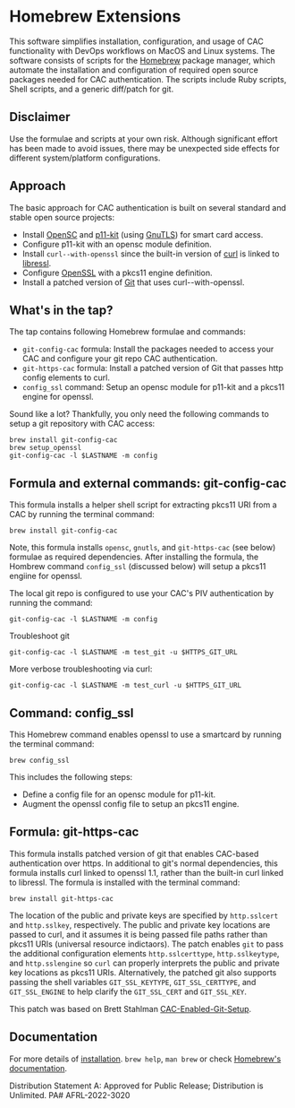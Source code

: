# Homebrew Extensions
This software simplifies installation, configuration, and usage of CAC functionality with DevOps workflows on MacOS and Linux systems. The software consists of scripts for the [Homebrew](https://brew.sh/) package manager, which automate the installation and configuration of required open source packages needed for CAC authentication. The scripts include Ruby scripts, Shell scripts, and a generic diff/patch for git.

## Disclaimer
Use the formulae and scripts at your own risk. Although significant effort has been made to avoid issues, there may be unexpected side effects for different system/platform configurations.

## Approach
The basic approach for CAC authentication is built on several standard and stable open source projects:
* Install
[OpenSC](https://github.com/OpenSC/OpenSC/wiki) and
[p11-kit](https://p11-glue.github.io/p11-glue/p11-kit.html) (using
[GnuTLS](https://www.gnutls.org/))
for smart card access.
* Configure p11-kit with an opensc module definition.
*	Install
`curl--with-openssl` since the built-in version of [curl](https://curl.se/) is linked to
[libressl](https://www.libressl.org/).
*	Configure
[OpenSSL](https://github.com/openssl/openssl)
with a pkcs11 engine definition.
*	Install a patched version of [Git](https://github.com/git/git) that uses curl--with-openssl.

## What's in the tap?
The tap contains following Homebrew formulae and commands:
* `git-config-cac` formula: Install the packages needed to access your CAC and configure your git repo CAC authentication.
* `git-https-cac` formula: Install a patched version of Git that passes http config elements to curl.
*	`config_ssl` command: Setup an opensc module for p11-kit and a pkcs11 engine for openssl.


Sound like a lot? Thankfully, you only need the following commands to setup a git repository with CAC access:
```
brew install git-config-cac
brew setup_openssl
git-config-cac -l $LASTNAME -m config
```
## Formula and external commands: git-config-cac
This formula installs a helper shell script for extracting pkcs11 URI from a CAC by running the terminal command:
```
brew install git-config-cac
```
Note, this formula installs `opensc`, `gnutls`, and `git-https-cac` (see below) formulae as required dependencies. After installing the formula, the Hombrew command `config_ssl` (discussed below) will setup a pkcs11 engiine for openssl.

The local git repo is configured to use your CAC's PIV authentication by running the command:
```
git-config-cac -l $LASTNAME -m config
```

Troubleshoot git
```
git-config-cac -l $LASTNAME -m test_git -u $HTTPS_GIT_URL
```
More verbose troubleshooting via curl:
```
git-config-cac -l $LASTNAME -m test_curl -u $HTTPS_GIT_URL
```

## Command: config_ssl
This Homebrew command enables openssl to use a smartcard by running the terminal command:

```
brew config_ssl
```

This includes the following steps:
* Define a config file for an opensc module for p11-kit.
* Augment the openssl config file to setup an pkcs11 engine.
## Formula: git-https-cac
This formula installs patched version of git that enables CAC-based authentication over https. In additional to git's normal dependencies, this formula installs curl linked to openssl 1.1, rather than the built-in curl linked to libressl. The formula is installed with the terminal command:
```
brew install git-https-cac
```

The location of the public and private keys are specified by `http.sslcert` and `http.sslkey`, respectively. The public and private key locations are passed to curl, and it assumes it is being passed file paths rather than pkcs11 URIs (universal resource indictaors). The patch enables `git` to pass the additional configuration elements `http.sslcerttype`, `http.sslkeytype`, and `http.sslengine` so `curl` can properly interprets the public and private key locations as pkcs11 URIs. Alternatively, the patched git also supports passing the shell variables `GIT_SSL_KEYTYPE`, `GIT_SSL_CERTTYPE`, and `GIT_SSL_ENGINE` to help clarify the `GIT_SSL_CERT` and `GIT_SSL_KEY`.

This patch was based on Brett Stahlman [CAC-Enabled-Git-Setup](https://github.com/bpstahlman/cac-enabled-git-setup).

## Documentation
For more details of [installation](INSTALL.md).
`brew help`, `man brew` or check [Homebrew's documentation](https://docs.brew.sh).

Distribution Statement A: Approved for Public Release; Distribution is Unlimited. PA# AFRL-2022-3020
